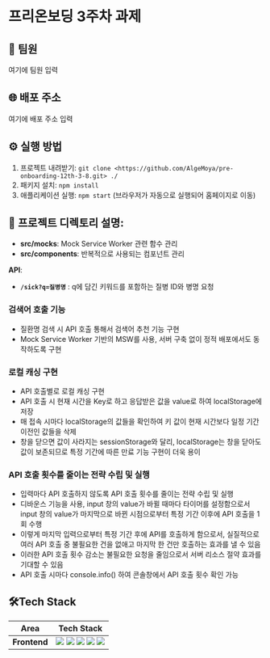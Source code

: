 # 프리온보딩 3주차 과제

## 🚀 팀원
여기에 팀원 입력

## 🌐 배포 주소
여기에 배포 주소 입력

## ⚙ 실행 방법
1. 프로젝트 내려받기: `git clone <https://github.com/AlgeMoya/pre-onboarding-12th-3-8.git> ./`
2. 패키지 설치: `npm install`
3. 애플리케이션 실행: `npm start` (브라우저가 자동으로 실행되어 홈페이지로 이동)

## 📁 프로젝트 디렉토리 설명:
- **src/mocks**: Mock Service Worker 관련 함수 관리
- **src/components**: 반복적으로 사용되는 컴포넌트 관리  

**API**:

- **`/sick?q=질병명`** : q에 담긴 키워드를 포함하는 질병 ID와 병명 요청

### **검색어 호출 기능**

- 질환명 검색 시 API 호출 통해서 검색어 추천 기능 구현
- Mock Service Worker 기반의 MSW를 사용, 서버 구축 없이 정적 배포에서도 동작하도록 구현

### **로컬 캐싱 구현**
- API 호출별로 로컬 캐싱 구현
- API 호출 시 현재 시간을 Key로 하고 응답받은 값을 value로 하여 localStorage에 저장
- 매 접속 시마다 localStorage의 값들을 확인하여 키 값이 현재 시간보다 일정 기간 이전인 값들을 삭제
- 창을 닫으면 값이 사라지는 sessionStorage와 달리, localStorage는 창을 닫아도 값이 보존되므로 특정 기간에 따른 만료 기능 구현이 더욱 용이

### **API 호출 횟수를 줄이는 전략 수립 및 실행**

- 입력마다 API 호출하지 않도록 API 호출 횟수를 줄이는 전략 수립 및 실행
- 디바운스 기능을 사용, input 창의 value가 바뀔 때마다 타이머를 설정함으로서 input 창의 value가 마지막으로 바뀐 시점으로부터 특정 기간 이후에 API 호출을 1회 수행
- 이렇게 마지막 입력으로부터 특정 기간 후에 API를 호출하게 함으로서, 실질적으로 여러 API 호출 중 불필요한 건을 없애고 마지막 한 건만 호출하는 효과를 낼 수 있음
- 이러한 API 호출 횟수 감소는 불필요한 요청을 줄임으로서 서버 리소스 절약 효과를 기대할 수 있음
- API 호출 시마다 console.info() 하여 콘솔창에서 API 호출 횟수 확인 가능
 
## 🛠Tech Stack

<div>
  
Area| Tech Stack|
:--------:|:------------------------------:|
**Frontend** | <img src="https://img.shields.io/badge/TypeScript-3178C6.svg?style=for-the-badge&logo=TypeScript&logoColor=black"> <img src="https://img.shields.io/badge/react-61DAFB?style=for-the-badge&logo=react&logoColor=black"> <img src="https://img.shields.io/badge/React Router-CA4245.svg?&style=for-the-badge&logo=reactrouter&logoColor=white"> <img src="https://img.shields.io/badge/Axios-5A29E4.svg?&style=for-the-badge&logo=axios&logoColor=white"> <img src="https://img.shields.io/badge/Mock Service Worker-FF6A33?&style=for-the-badge">
</div>

